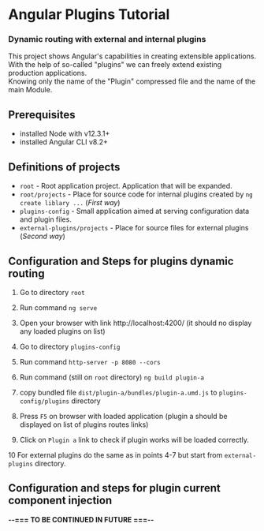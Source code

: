 # Angular Plugins Tutorial
### Dynamic routing with external and internal plugins

This project shows Angular's capabilities in creating extensible applications.  
With the help of so-called "plugins" we can freely extend existing production applications.    
Knowing only the name of the "Plugin" compressed file and the name of the main Module.

## Prerequisites
- installed Node with v12.3.1+
- installed Angular CLI v8.2+

## Definitions of projects
- `root` - Root application project. Application that will be expanded.
- `root/projects` - Place for source code for internal plugins created by `ng create liblary ...` (_First way_)
- `plugins-config` - Small application aimed at serving configuration data and plugin files.
- `external-plugins/projects` - Place for source files for external plugins (_Second way_)

## Configuration and Steps for plugins dynamic routing
1. Go to directory `root`
2. Run command `ng serve`
3. Open your browser with link http://localhost:4200/ (it should no display any loaded plugins on list)

4. Go to directory `plugins-config`
5. Run command `http-server -p 8080 --cors`

6. Run command (still on `root` directory) `ng build plugin-a`
7. copy bundled file `dist/plugin-a/bundles/plugin-a.umd.js` to `plugins-config/plugins` directory

8. Press `F5` on browser with loaded application (plugin a should be displayed on list of plugins routes links)
9. Click on `Plugin a` link to check if plugin works will be loaded correctly.

10 For external plugins do the same as in points 4-7 but start from `external-plugins` directory.

## Configuration and steps for plugin current component injection
__--=== TO BE CONTINUED IN FUTURE ===--__
